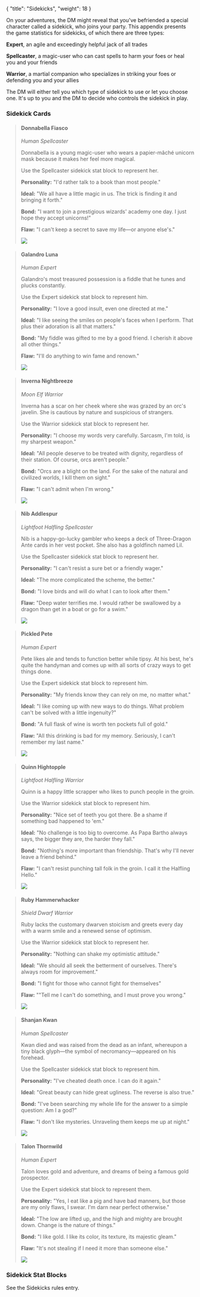 {
  "title": "Sidekicks",
  "weight": 18
}

On your adventures, the DM might reveal that you've befriended a special character called a sidekick, who joins your party. This appendix presents the game statistics for sidekicks, of which there are three types:

**Expert**, an agile and exceedingly helpful jack of all trades

**Spellcaster**, a magic-user who can cast spells to harm your foes or heal you and your friends

**Warrior**, a martial companion who specializes in striking your foes or defending you and your allies

The DM will either tell you which type of sidekick to use or let you choose one. It's up to you and the DM to decide who controls the sidekick in play.

### Sidekick Cards

> #### Donnabella Fiasco
> 
> _Human Spellcaster_
> 
> Donnabella is a young magic-user who wears a papier-mâché unicorn mask because it makes her feel more magical.
> 
> Use the Spellcaster sidekick stat block to represent her.
> 
> **Personality:** "I'd rather talk to a book than most people."
> 
> **Ideal:** "We all have a little magic in us. The trick is finding it and bringing it forth."
> 
> **Bond:** "I want to join a prestigious wizards' academy one day. I just hope they accept unicorns!"
> 
> **Flaw:** "I can't keep a secret to save my life—or anyone else's."
> 
> ![](adventure/DIP/056-ynkgo-donnabella.png)

> #### Galandro Luna
> 
> _Human Expert_
> 
> Galandro's most treasured possession is a fiddle that he tunes and plucks constantly.
> 
> Use the Expert sidekick stat block to represent him.
> 
> **Personality:** "I love a good insult, even one directed at me."
> 
> **Ideal:** "I like seeing the smiles on people's faces when I perform. That plus their adoration is all that matters."
> 
> **Bond:** "My fiddle was gifted to me by a good friend. I cherish it above all other things."
> 
> **Flaw:** "I'll do anything to win fame and renown."
> 
> ![](adventure/DIP/057-leeom-galandro.png)

> #### Inverna Nightbreeze
> 
> _Moon Elf Warrior_
> 
> Inverna has a scar on her cheek where she was grazed by an orc's javelin. She is cautious by nature and suspicious of strangers.
> 
> Use the Warrior sidekick stat block to represent her.
> 
> **Personality:** "I choose my words very carefully. Sarcasm, I'm told, is my sharpest weapon."
> 
> **Ideal:** "All people deserve to be treated with dignity, regardless of their station. Of course, orcs aren't people."
> 
> **Bond:** "Orcs are a blight on the land. For the sake of the natural and civilized worlds, I kill them on sight."
> 
> **Flaw:** "I can't admit when I'm wrong."
> 
> ![](adventure/DIP/058-l3v6r-inverna.png)

> #### Nib Addlespur
> 
> _Lightfoot Halfling Spellcaster_
> 
> Nib is a happy-go-lucky gambler who keeps a deck of Three-Dragon Ante cards in her vest pocket. She also has a goldfinch named Lil.
> 
> Use the Spellcaster sidekick stat block to represent her.
> 
> **Personality:** "I can't resist a sure bet or a friendly wager."
> 
> **Ideal:** "The more complicated the scheme, the better."
> 
> **Bond:** "I love birds and will do what I can to look after them."
> 
> **Flaw:** "Deep water terrifies me. I would rather be swallowed by a dragon than get in a boat or go for a swim."
> 
> ![](adventure/DIP/059-3krsm-nib.png)

> #### Pickled Pete
> 
> _Human Expert_
> 
> Pete likes ale and tends to function better while tipsy. At his best, he's quite the handyman and comes up with all sorts of crazy ways to get things done.
> 
> Use the Expert sidekick stat block to represent him.
> 
> **Personality:** "My friends know they can rely on me, no matter what."
> 
> **Ideal:** "I like coming up with new ways to do things. What problem can't be solved with a little ingenuity?"
> 
> **Bond:** "A full flask of wine is worth ten pockets full of gold."
> 
> **Flaw:** "All this drinking is bad for my memory. Seriously, I can't remember my last name."
> 
> ![](adventure/DIP/060-pu4f2-pete.png)

> #### Quinn Hightopple
> 
> _Lightfoot Halfling Warrior_
> 
> Quinn is a happy little scrapper who likes to punch people in the groin.
> 
> Use the Warrior sidekick stat block to represent him.
> 
> **Personality:** "Nice set of teeth you got there. Be a shame if something bad happened to 'em."
> 
> **Ideal:** "No challenge is too big to overcome. As Papa Bartho always says, the bigger they are, the harder they fall."
> 
> **Bond:** "Nothing's more important than friendship. That's why I'll never leave a friend behind."
> 
> **Flaw:** "I can't resist punching tall folk in the groin. I call it the Halfling Hello."
> 
> ![](adventure/DIP/061-gttxp-quinn.png)

> #### Ruby Hammerwhacker
> 
> _Shield Dwarf Warrior_
> 
> Ruby lacks the customary dwarven stoicism and greets every day with a warm smile and a renewed sense of optimism.
> 
> Use the Warrior sidekick stat block to represent her.
> 
> **Personality:** "Nothing can shake my optimistic attitude."
> 
> **Ideal:** "We should all seek the betterment of ourselves. There's always room for improvement."
> 
> **Bond:** "I fight for those who cannot fight for themselves"
> 
> **Flaw:** ""Tell me I can't do something, and I must prove you wrong."
> 
> ![](adventure/DIP/062-1qyge-ruby.png)

> #### Shanjan Kwan
> 
> _Human Spellcaster_
> 
> Kwan died and was raised from the dead as an infant, whereupon a tiny black glyph—the symbol of necromancy—appeared on his forehead.
> 
> Use the Spellcaster sidekick stat block to represent him.
> 
> **Personality:** "I've cheated death once. I can do it again."
> 
> **Ideal:** "Great beauty can hide great ugliness. The reverse is also true."
> 
> **Bond:** "I've been searching my whole life for the answer to a simple question: Am I a god?"
> 
> **Flaw:** "I don't like mysteries. Unraveling them keeps me up at night."
> 
> ![](adventure/DIP/063-nemem-shanjan.png)

> #### Talon Thornwild
> 
> _Human Expert_
> 
> Talon loves gold and adventure, and dreams of being a famous gold prospector.
> 
> Use the Expert sidekick stat block to represent them.
> 
> **Personality:** "Yes, I eat like a pig and have bad manners, but those are my only flaws, I swear. I'm darn near perfect otherwise."
> 
> **Ideal:** "The low are lifted up, and the high and mighty are brought down. Change is the nature of things."
> 
> **Bond:** "I like gold. I like its color, its texture, its majestic gleam."
> 
> **Flaw:** "It's not stealing if I need it more than someone else."
> 
> ![](adventure/DIP/064-nrqv1-talon.png)

### Sidekick Stat Blocks

See the Sidekicks rules entry.
